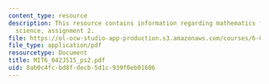 ```yaml
---
content_type: resource
description: This resource contains information regarding mathematics for computer
  science, assignment 2.
file: https://ol-ocw-studio-app-production.s3.amazonaws.com/courses/6-042j-mathematics-for-computer-science-spring-2015/8ab0c4fcbd8fdecb5d1c939f0eb01606_MIT6_042JS15_ps2.pdf
file_type: application/pdf
resourcetype: Document
title: MIT6_042JS15_ps2.pdf
uid: 8ab0c4fc-bd8f-decb-5d1c-939f0eb01606
---
```

